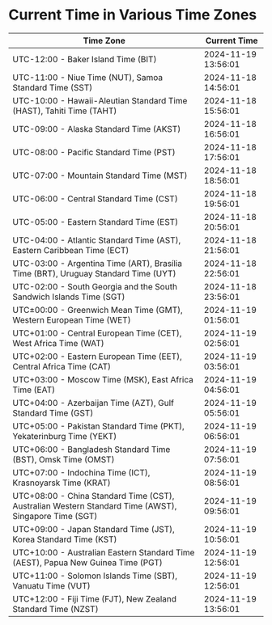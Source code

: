 # Current Time in Various Time Zones

| Time Zone | Current Time |
|-----------|--------------|
| UTC-12:00 - Baker Island Time (BIT) | 2024-11-19 13:56:01 |
| UTC-11:00 - Niue Time (NUT), Samoa Standard Time (SST) | 2024-11-18 14:56:01 |
| UTC-10:00 - Hawaii-Aleutian Standard Time (HAST), Tahiti Time (TAHT) | 2024-11-18 15:56:01 |
| UTC-09:00 - Alaska Standard Time (AKST) | 2024-11-18 16:56:01 |
| UTC-08:00 - Pacific Standard Time (PST) | 2024-11-18 17:56:01 |
| UTC-07:00 - Mountain Standard Time (MST) | 2024-11-18 18:56:01 |
| UTC-06:00 - Central Standard Time (CST) | 2024-11-18 19:56:01 |
| UTC-05:00 - Eastern Standard Time (EST) | 2024-11-18 20:56:01 |
| UTC-04:00 - Atlantic Standard Time (AST), Eastern Caribbean Time (ECT) | 2024-11-18 21:56:01 |
| UTC-03:00 - Argentina Time (ART), Brasília Time (BRT), Uruguay Standard Time (UYT) | 2024-11-18 22:56:01 |
| UTC-02:00 - South Georgia and the South Sandwich Islands Time (SGT) | 2024-11-18 23:56:01 |
| UTC±00:00 - Greenwich Mean Time (GMT), Western European Time (WET) | 2024-11-19 01:56:01 |
| UTC+01:00 - Central European Time (CET), West Africa Time (WAT) | 2024-11-19 02:56:01 |
| UTC+02:00 - Eastern European Time (EET), Central Africa Time (CAT) | 2024-11-19 03:56:01 |
| UTC+03:00 - Moscow Time (MSK), East Africa Time (EAT) | 2024-11-19 04:56:01 |
| UTC+04:00 - Azerbaijan Time (AZT), Gulf Standard Time (GST) | 2024-11-19 05:56:01 |
| UTC+05:00 - Pakistan Standard Time (PKT), Yekaterinburg Time (YEKT) | 2024-11-19 06:56:01 |
| UTC+06:00 - Bangladesh Standard Time (BST), Omsk Time (OMST) | 2024-11-19 07:56:01 |
| UTC+07:00 - Indochina Time (ICT), Krasnoyarsk Time (KRAT) | 2024-11-19 08:56:01 |
| UTC+08:00 - China Standard Time (CST), Australian Western Standard Time (AWST), Singapore Time (SGT) | 2024-11-19 09:56:01 |
| UTC+09:00 - Japan Standard Time (JST), Korea Standard Time (KST) | 2024-11-19 10:56:01 |
| UTC+10:00 - Australian Eastern Standard Time (AEST), Papua New Guinea Time (PGT) | 2024-11-19 12:56:01 |
| UTC+11:00 - Solomon Islands Time (SBT), Vanuatu Time (VUT) | 2024-11-19 12:56:01 |
| UTC+12:00 - Fiji Time (FJT), New Zealand Standard Time (NZST) | 2024-11-19 13:56:01 |
